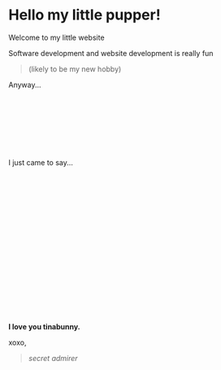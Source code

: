 # Hello my little pupper! 
Welcome to my little website


Software development and website development is really fun
> (likely to be my new hobby)

Anyway... 
<br>
<br>
<br>
<br>
<br>
<br>
<br>
<br>
<br>
I just came to say... 
<br>
<br>
<br>
<br>
<br>
<br>
<br>
<br>
<br>
<br>
<br>
<br>
<br>
<br>
<br>
<br>
<br>
<br>
<br>
**I love you tinabunny.** 

xoxo,

>*secret admirer*
